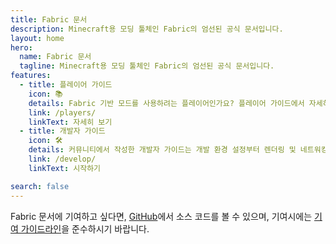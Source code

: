 ```yaml
---
title: Fabric 문서
description: Minecraft용 모딩 툴체인 Fabric의 엄선된 공식 문서입니다.
layout: home
hero:
  name: Fabric 문서
  tagline: Minecraft용 모딩 툴체인 Fabric의 엄선된 공식 문서입니다.
features:
  - title: 플레이어 가이드
    icon: 📚
    details: Fabric 기반 모드를 사용하려는 플레이어인가요? 플레이어 가이드에서 자세히 알아보세요. 이 가이드는 Fabric 모드 다운로드, 설치 및 문제 해결을 도와줍니다.
    link: /players/
    linkText: 자세히 보기
  - title: 개발자 가이드
    icon: 🛠️
    details: 커뮤니티에서 작성한 개발자 가이드는 개발 환경 설정부터 렌더링 및 네트워킹과 같은 고급 주제까지 모든 것을 다루고 있습니다.
    link: /develop/
    linkText: 시작하기

search: false
---
```


Fabric 문서에 기여하고 싶다면, [GitHub](https://github.com/FabricMC/fabric-docs)에서 소스 코드를 볼 수 있으며, 기여시에는 [기여 가이드라인](./contributing)을 준수하시기 바랍니다.
